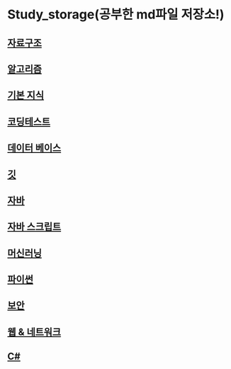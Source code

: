 # Study_storage(공부한 md파일 저장소!)

## [자료구조](https://github.com/jamin12/Study_storage/tree/main/Study/%EC%9E%90%EB%A3%8C%EA%B5%AC%EC%A1%B0)
## [알고리즘](https://github.com/jamin12/Study_storage/tree/main/Study/algorithm)
## [기본 지식](https://github.com/jamin12/Study_storage/tree/main/Study/basic)
## [코딩테스트](https://github.com/jamin12/Study_storage/tree/main/Study/codingTest)
## [데이터 베이스](https://github.com/jamin12/Study_storage/tree/main/Study/db)
## [깃](https://github.com/jamin12/Study_storage/tree/main/Study/git)
## [자바](https://github.com/jamin12/Study_storage/tree/main/Study/java)
## [자바 스크립트](https://github.com/jamin12/Study_storage/tree/main/Study/java)
## [머신러닝](https://github.com/jamin12/Study_storage/tree/main/Study/machinlearning)
## [파이썬](https://github.com/jamin12/Study_storage/tree/main/Study/python)
## [보안](https://github.com/jamin12/Study_storage/tree/main/Study/security)
## [웹 & 네트워크](https://github.com/jamin12/Study_storage/tree/main/Study/web%26network)
## [C#](https://github.com/jamin12/Study_storage/tree/main/Study/C%23)